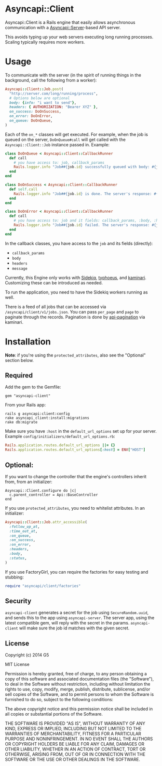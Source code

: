 # Asyncapi::Client

Asyncapi::Client is a Rails engine that easily allows asynchronous communication with a [Asyncapi::Server](https://github.com/G5/asyncapi-server)-based API server.

This avoids typing up your web servers executing long running processes. Scaling typically requires more workers.

# Usage

To communicate with the server (in the spirit of running things in the background, call the following from a worker):

```ruby
Asyncapi::Client::Job.post(
  "http://server.com/long/running/process",
  # Options below are optional
  body: {info: "i want to send"},
  headers: { AUTHORIZATION: "Bearer XYZ" },
  on_success: DoOnSuccess,
  on_error: DoOnError,
  on_queue: DoOnQueue,
)
```

Each of the `on_*` classes will get executed. For example, when the job is queued on the server, `DoOnQueue#call` will get called with the `Asyncapi::Client::Job` instance passed in. Example:

```ruby
class DoOnQueue < Asyncapi::Client::CallbackRunner
  def call
    # you have access to: job, callback_params
    Rails.logger.info "Job##{job.id} successfully queued with body: #{job.body}"
  end
end

class DoOnSuccess < Asyncapi::Client::CallbackRunner
  def self.call
    Rails.logger.info "Job##{job.id} is done. The server's response: #{job.message}"
  end
end

class DoOnError < Asyncapi::Client::CallbackRunner
  def call
    # you have access to: job and it fields: callback_params, :body, :headers, :message
    Rails.logger.info "Job##{job.id} failed. The server's response: #{job.message}"
  end
end
```

In the callback classes, you have access to the `job` and its fields (directly):

- `callback_params`
- `body`
- `headers`
- `message`

Currently, this Engine only works with [Sidekiq](http://sidekiq.org), [typhoeus](https://github.com/typhoeus/typhoeus), and [kaminari](https://github.com/amatsuda/kaminari). Customizing these can be introduced as needed.

To run the application, you need to have the Sidekiq workers running as well.

There is a feed of all jobs that can be accessed via `/asyncapi/client/v1/jobs.json`. You can pass `per_page` and `page` to paginate through the records. Pagination is done by [api-pagination](https://github.com/davidcelis/api-pagination) via kaminari.

# Installation

**Note**: if you're using the `protected_attributes`, also see the "Optional" section below.

## Required

Add the gem to the Gemfile:

```
gem "asyncapi-client"
```

From your Rails app:

```
rails g asyncapi:client:config
rake asyncapi_client:install:migrations
rake db:migrate
```

Make sure you have `:host` in the `default_url_options` set up for your server. Example `config/initializers/default_url_options.rb`:

```ruby
Rails.application.routes.default_url_options ||= {}
Rails.application.routes.default_url_options[:host] = ENV["HOST"]
```

## Optional:

If you want to change the controller that the engine's controllers inherit from, from an initializer:

```
Asyncapi::Client.configure do |c|
  c.parent_controller = Api::BaseController
end
```

If you use `protected_attributes`, you need to whitelist attributes. In an initializer:

```ruby
Asyncapi::Client::Job.attr_accessible(
  :follow_up_at,
  :time_out_at,
  :on_queue,
  :on_success,
  :on_error,
  :headers,
  :body,
  :status,
)
```

If you use FactoryGirl, you can require the factories for easy testing and stubbing:

```ruby
require "asyncapi/client/factories"
```

## Security

`asyncapi-client` generates a secret for the job using `SecureRandom.uuid`, and sends this to the app using `asyncapi-server`. The server app, using the latest compatible gem, will reply with the secret in the params. `asyncapi-client` will make sure the job id matches with the given secret.

## License

Copyright (c) 2014 G5

MIT License

Permission is hereby granted, free of charge, to any person obtaining a copy of this software and associated documentation files (the "Software"), to deal in the Software without restriction, including without limitation the rights to use, copy, modify, merge, publish, distribute, sublicense, and/or sell copies of the Software, and to permit persons to whom the Software is furnished to do so, subject to the following conditions:

The above copyright notice and this permission notice shall be included in all copies or substantial portions of the Software.

THE SOFTWARE IS PROVIDED "AS IS", WITHOUT WARRANTY OF ANY KIND, EXPRESS OR IMPLIED, INCLUDING BUT NOT LIMITED TO THE WARRANTIES OF MERCHANTABILITY, FITNESS FOR A PARTICULAR PURPOSE AND NONINFRINGEMENT. IN NO EVENT SHALL THE AUTHORS OR COPYRIGHT HOLDERS BE LIABLE FOR ANY CLAIM, DAMAGES OR OTHER LIABILITY, WHETHER IN AN ACTION OF CONTRACT, TORT OR OTHERWISE, ARISING FROM, OUT OF OR IN CONNECTION WITH THE SOFTWARE OR THE USE OR OTHER DEALINGS IN THE SOFTWARE.
